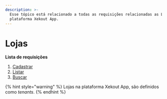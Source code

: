 ```yaml
---
description: >-
  Esse tópico está relacionado a todas as requisições relacionadas as Lojas na
  plataforma Xekout App.
---
```


# Lojas

**Lista de requisições**

1. [Cadastrar](auth/register-new-store.md)
2. [Listar](auth/list-stores.md)
3. [Buscar](auth/get-store-info.md)

{% hint style="warning" %}
Lojas na plataforma Xekout App, são definidos como _tenants_.
{% endhint %}


